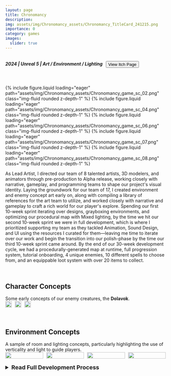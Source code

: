 ```yaml
---
layout: page
title: Chronomancy
description: 
img: assets/img/Chronomancy_assets/Chronomancy_TitleCard_241215.png
importance: 0
category: games
images:
  slider: true 
---
```


<link rel="stylesheet" href="{{ '/assets/css/style.css' | relative_url }}">
<style>
	.inline {
	  display: flex;
	  align-items: center; /* Aligns items vertically */
	  gap: 10px; /* Optional: Adds space between elements */
	}
	.dropdown {
	  font-size: 18px
	}
</style>

<div class="inline">
  <h5>2024 | Unreal 5 | <strong class="highlight-text">Art / Environment / Lighting</strong></h5>
  <button class="theme-button" onclick="window.location.href='https://icor.itch.io/chronomancy';">View Itch Page</button>
</div>
<hr style="height:5pt; visibility:hidden;"/>

<swiper-container keyboard="true" scrollbar="true" rewind="true">
  <swiper-slide>{% include figure.liquid loading="eager" path="assets/img/Chronomancy_assets/Chronomancy_game_sc_02.png" class="img-fluid rounded z-depth-1" %}</swiper-slide>
  <swiper-slide>{% include figure.liquid loading="eager" path="assets/img/Chronomancy_assets/Chronomancy_game_sc_04.png" class="img-fluid rounded z-depth-1" %}</swiper-slide>
  <swiper-slide>{% include figure.liquid loading="eager" path="assets/img/Chronomancy_assets/Chronomancy_game_sc_06.png" class="img-fluid rounded z-depth-1" %}</swiper-slide>
  <swiper-slide>{% include figure.liquid loading="eager" path="assets/img/Chronomancy_assets/Chronomancy_game_sc_07.png" class="img-fluid rounded z-depth-1" %}</swiper-slide>
  <swiper-slide>{% include figure.liquid loading="eager" path="assets/img/Chronomancy_assets/Chronomancy_game_sc_08.png" class="img-fluid rounded z-depth-1" %}</swiper-slide>
</swiper-container>
<br>

As Lead Artist, I directed our team of 8 talented artists, 3D modelers, and animators through pre-production to Alpha release, working closely with narrative, gameplay, and programming teams to shape our project's visual identity. Laying the groundwork for our team of 17, I created environment and enemy concept art early on, along with compiling a library of references for the art team to utilize, and worked closely with narrative and gameplay to craft a rich world for our player's explore. Spending our first 10-week sprint iterating over designs, grayboxing environments, and optimizing our procedural map with Mixed lighting, by the time we hit our second 10-week sprint we were in full development, which is where I prioritized supporting my team as they tackled Animation, Sound Design, and UI using the resources I curated for them—leaving me time to iterate over our work and begin the transition into our polish-phase by the time our third 10-week sprint came around. By the end of our 30-week development cycle, we had a procedurally-generated map at runtime, full progression system, tutorial onboarding, 4 unique enemies, 10 different spells to choose from, and an equippable loot system with over 20 items to collect.

<br>
<h2>Character Concepts</h2>
Some early concepts of our enemy creatures, the <strong>Dolavok</strong>.
<div class="inline">
<a href="https://www.artstation.com/artwork/1NY9eq"><img align="center" width="100%" height="75%" src="../../assets/img/artwork/Boss_Concept_250515.png"></a>
<a href="https://www.artstation.com/artwork/gRXaEK"><img align="center" width="100%" height="75%" src="../../assets/img/artwork/Ranged_Concept_02_250515.png"></a>
<a href="https://www.artstation.com/artwork/gRXaEK"><img align="center" width="100%" height="75%" src="../../assets/img/artwork/Ranged_Concept_250515.png"></a>
</div>
<!--
<br>
<swiper-container keyboard="true" scrollbar="true" rewind="true">
  <swiper-slide align="center">{% include figure.liquid loading="eager" path="assets/img/artwork/Ranged_Concept_250515.png" class="img-fluid rounded z-depth-1" width="53%" align="center" %}</swiper-slide>
  <swiper-slide align="center">{% include figure.liquid loading="eager" path="assets/img/artwork/Ranged_Concept_02_250515.png" class="img-fluid rounded z-depth-1" width="60%" align="center" %}</swiper-slide>
  <swiper-slide align="center">{% include figure.liquid loading="eager" path="assets/img/artwork/Boss_Concept_250515.png" class="img-fluid rounded z-depth-1" width="80%" align="center" %}</swiper-slide>
</swiper-container>
-->
<br>

<br>
<h2>Environment Concepts</h2>
A sample of room and lighting concepts, particularly highlighting the use of verticality and light to guide players.
<br>
<div class="inline">
<img align="center" width="100%" height="75%" src="../../assets/img/artwork/PF_Graybox_Boss4x4_Unlit_241025.png">
<img align="center" width="100%" height="75%" src="../../assets/img/artwork/PF_Graybox_Boss4x4_Unlit_03_241025.png">
<img align="center" width="100%" height="75%" src="../../assets/img/artwork/PF_Graybox_Boss4x4_Unlit_07_241025.png">
<img align="center" width="100%" height="75%" src="../../assets/img/artwork/Environment_Concept_250515.png">
</div>
<!--
<swiper-container keyboard="true" scrollbar="true" rewind="true">
  <swiper-slide align="center">{% include figure.liquid loading="eager" path="assets/img/artwork/PF_Graybox_Boss4x4_Unlit_241025.png" class="img-fluid rounded z-depth-1" width="50%" align="center" %}</swiper-slide>
  <swiper-slide align="center">{% include figure.liquid loading="eager" path="assets/img/artwork/PF_Graybox_Boss4x4_Unlit_03_241025.png" class="img-fluid rounded z-depth-1" width="87%" align="center" %}</swiper-slide>
  <swiper-slide align="center">{% include figure.liquid loading="eager" path="assets/img/artwork/PF_Graybox_Boss4x4_Unlit_07_241025.png" class="img-fluid rounded z-depth-1" width="87%" align="center" %}</swiper-slide>
  <swiper-slide align="center">{% include figure.liquid loading="eager" path="assets/img/artwork/Environment_Concept_250515.png" class="img-fluid rounded z-depth-1" width="65%" align="center" %}</swiper-slide>
</swiper-container>
-->
<br>

<details>
<summary class="dropdown"><strong>Read Full Development Process</strong></summary>

<swiper-container keyboard="true" scrollbar="true" rewind="true">
  <swiper-slide>{% include figure.liquid loading="eager" path="assets/img/Chronomancy_assets/chronomancy_screenshot_01.png" class="img-fluid rounded z-depth-1" %}</swiper-slide>
  <swiper-slide>{% include figure.liquid loading="eager" path="assets/img/Chronomancy_assets/chronomancy_screenshot_02.png" class="img-fluid rounded z-depth-1" %}</swiper-slide>
  <swiper-slide>{% include figure.liquid loading="eager" path="assets/img/Chronomancy_assets/chronomancy_screenshot_03.png" class="img-fluid rounded z-depth-1" %}</swiper-slide>
</swiper-container>
<br>

<h2>Q1/Pre-Development Closing Thoughts</h2>
As my first time working with a comprehensive team of talented artists, 3D modelers, and sound designers, closing our 1st 10-week course (as well as pre-development) made me realize this project blossomed into a greater teaching experience than I had first thought it would be. Testing my abilities both as an artist and team lead, this stage of our development has been stressful to meet deadlines, and as I reflect on what's to be improved moving forward I've realized several things:
<ul>
<li>We need a dedicated Level Designer, which would relieve me of my biggest time commitment and allow me to fulfill duties to my team better</li>
<li>Our previous Kanban service changed the limits of their free plan, pulling the rug out from under our team management. We'll be migrating to Airtable between our next 10-week course (Capstone 2nd Quarter).</li>
<li>Regular meetings with Production, Programming, Design, and Narrative leads to address issues more efficiently and improve collaboration between departments.</li>
</ul>
I'm excited to continue development over the following quarter and hopefully gain a better grasp on the pitfalls we experienced in pre-development!
<br>


<br>
<h2>Character Concepts</h2>
Some early concepts of our enemy creatures, the <strong>Dolavok</strong>.
<br>
<swiper-container keyboard="true" scrollbar="true" rewind="true">
  <swiper-slide align="center">{% include figure.liquid loading="eager" path="assets/img/Chronomancy_assets/concept_01.png" class="img-fluid rounded z-depth-1" width="53%" align="center" %}</swiper-slide>
  <swiper-slide align="center">{% include figure.liquid loading="eager" path="assets/img/Chronomancy_assets/concept_03.png" class="img-fluid rounded z-depth-1" width="60%" align="center" %}</swiper-slide>
  <swiper-slide align="center">{% include figure.liquid loading="eager" path="assets/img/Chronomancy_assets/concept_02.png" class="img-fluid rounded z-depth-1" width="80%" align="center" %}</swiper-slide>
</swiper-container>
<br>

<br>
<h2>Environment Concepts</h2>
A sample of room layout concepts I made, particularly highlighting the use of verticality and light to both dress and guide players.
<br>
<swiper-container keyboard="true" scrollbar="true" rewind="true">
  <swiper-slide align="center">{% include figure.liquid loading="eager" path="assets/img/Chronomancy_assets/econcept_01.png" class="img-fluid rounded z-depth-1" width="65%" align="center" %}</swiper-slide>
  <swiper-slide align="center">{% include figure.liquid loading="eager" path="assets/img/Chronomancy_assets/econcept_04.png" class="img-fluid rounded z-depth-1" width="50%" align="center" %}</swiper-slide>
  <swiper-slide align="center">{% include figure.liquid loading="eager" path="assets/img/Chronomancy_assets/hallway_concept.png" class="img-fluid rounded z-depth-1" width="87%" align="center" %}</swiper-slide>
  <swiper-slide align="center">{% include figure.liquid loading="eager" path="assets/img/Chronomancy_assets/door_concept.png" class="img-fluid rounded z-depth-1" width="87%" align="center" %}</swiper-slide>
</swiper-container>
<br>
</details>

<!--
<br>
<div align="center"><button class="theme-button" onclick="window.location.href='https://pjheric.itch.io/project-ether';">View Itch Page</button></div>
<br>
-->